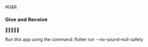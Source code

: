 #G&R
### Give and Receive 
🍎🤝👨‍🌾🌱

Run this app using the command: flutter run --no-sound-null-safety

